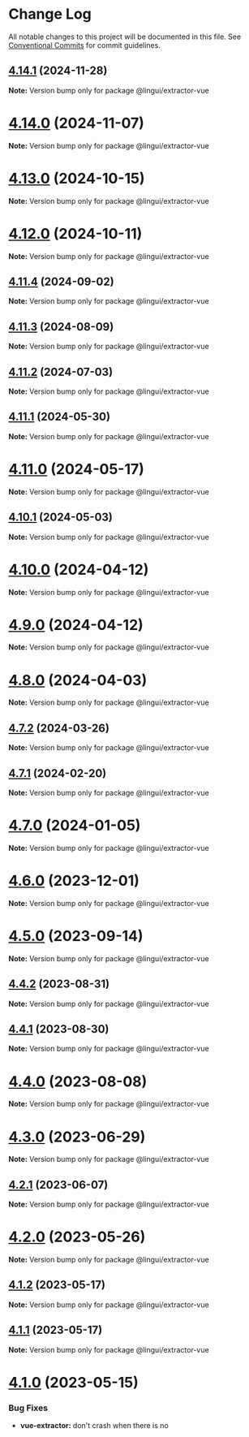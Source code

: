 # Change Log

All notable changes to this project will be documented in this file.
See [Conventional Commits](https://conventionalcommits.org) for commit guidelines.

## [4.14.1](https://github.com/lingui/js-lingui/compare/v4.14.0...v4.14.1) (2024-11-28)

**Note:** Version bump only for package @lingui/extractor-vue

# [4.14.0](https://github.com/lingui/js-lingui/compare/v4.13.0...v4.14.0) (2024-11-07)

**Note:** Version bump only for package @lingui/extractor-vue

# [4.13.0](https://github.com/lingui/js-lingui/compare/v4.12.0...v4.13.0) (2024-10-15)

**Note:** Version bump only for package @lingui/extractor-vue

# [4.12.0](https://github.com/lingui/js-lingui/compare/v4.11.4...v4.12.0) (2024-10-11)

**Note:** Version bump only for package @lingui/extractor-vue

## [4.11.4](https://github.com/lingui/js-lingui/compare/v4.11.3...v4.11.4) (2024-09-02)

**Note:** Version bump only for package @lingui/extractor-vue

## [4.11.3](https://github.com/lingui/js-lingui/compare/v4.11.2...v4.11.3) (2024-08-09)

**Note:** Version bump only for package @lingui/extractor-vue

## [4.11.2](https://github.com/lingui/js-lingui/compare/v4.11.1...v4.11.2) (2024-07-03)

**Note:** Version bump only for package @lingui/extractor-vue

## [4.11.1](https://github.com/lingui/js-lingui/compare/v4.11.0...v4.11.1) (2024-05-30)

**Note:** Version bump only for package @lingui/extractor-vue

# [4.11.0](https://github.com/lingui/js-lingui/compare/v4.10.1...v4.11.0) (2024-05-17)

**Note:** Version bump only for package @lingui/extractor-vue

## [4.10.1](https://github.com/lingui/js-lingui/compare/v4.10.0...v4.10.1) (2024-05-03)

**Note:** Version bump only for package @lingui/extractor-vue

# [4.10.0](https://github.com/lingui/js-lingui/compare/v4.8.0...v4.10.0) (2024-04-12)

**Note:** Version bump only for package @lingui/extractor-vue

# [4.9.0](https://github.com/lingui/js-lingui/compare/v4.8.0...v4.9.0) (2024-04-12)

**Note:** Version bump only for package @lingui/extractor-vue

# [4.8.0](https://github.com/lingui/js-lingui/compare/v4.7.2...v4.8.0) (2024-04-03)

**Note:** Version bump only for package @lingui/extractor-vue

## [4.7.2](https://github.com/lingui/js-lingui/compare/v4.7.1...v4.7.2) (2024-03-26)

**Note:** Version bump only for package @lingui/extractor-vue

## [4.7.1](https://github.com/lingui/js-lingui/compare/v4.7.0...v4.7.1) (2024-02-20)

**Note:** Version bump only for package @lingui/extractor-vue

# [4.7.0](https://github.com/lingui/js-lingui/compare/v4.6.0...v4.7.0) (2024-01-05)

**Note:** Version bump only for package @lingui/extractor-vue

# [4.6.0](https://github.com/lingui/js-lingui/compare/v4.5.0...v4.6.0) (2023-12-01)

**Note:** Version bump only for package @lingui/extractor-vue

# [4.5.0](https://github.com/lingui/js-lingui/compare/v4.4.2...v4.5.0) (2023-09-14)

**Note:** Version bump only for package @lingui/extractor-vue

## [4.4.2](https://github.com/lingui/js-lingui/compare/v4.4.1...v4.4.2) (2023-08-31)

**Note:** Version bump only for package @lingui/extractor-vue

## [4.4.1](https://github.com/lingui/js-lingui/compare/v4.4.0...v4.4.1) (2023-08-30)

**Note:** Version bump only for package @lingui/extractor-vue

# [4.4.0](https://github.com/lingui/js-lingui/compare/v4.3.0...v4.4.0) (2023-08-08)

**Note:** Version bump only for package @lingui/extractor-vue

# [4.3.0](https://github.com/lingui/js-lingui/compare/v4.2.1...v4.3.0) (2023-06-29)

**Note:** Version bump only for package @lingui/extractor-vue

## [4.2.1](https://github.com/lingui/js-lingui/compare/v4.2.0...v4.2.1) (2023-06-07)

**Note:** Version bump only for package @lingui/extractor-vue

# [4.2.0](https://github.com/lingui/js-lingui/compare/v4.1.2...v4.2.0) (2023-05-26)

**Note:** Version bump only for package @lingui/extractor-vue

## [4.1.2](https://github.com/lingui/js-lingui/compare/v4.1.1...v4.1.2) (2023-05-17)

**Note:** Version bump only for package @lingui/extractor-vue

## [4.1.1](https://github.com/lingui/js-lingui/compare/v4.1.0...v4.1.1) (2023-05-17)

**Note:** Version bump only for package @lingui/extractor-vue

# [4.1.0](https://github.com/lingui/js-lingui/compare/v4.0.0...v4.1.0) (2023-05-15)

### Bug Fixes

- **vue-extractor:** don't crash when there is no <template> in an SFC ([#1623](https://github.com/lingui/js-lingui/issues/1623)) ([9e6ea70](https://github.com/lingui/js-lingui/commit/9e6ea70d5b225a1d88e1cdbc204f538b6e09b92d))
- **vue-extractor:** fix default export burden with /api/extractors/babel ([#1626](https://github.com/lingui/js-lingui/issues/1626)) ([045eb21](https://github.com/lingui/js-lingui/commit/045eb214e367fdd0eb00754491e3f02dc37b8713))
